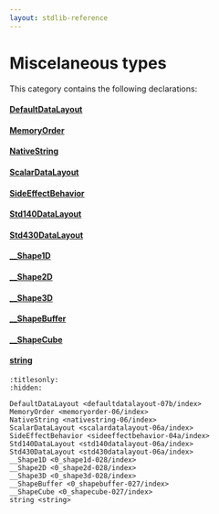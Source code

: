 ```yaml
---
layout: stdlib-reference
---
```

# Miscelaneous types

This category contains the following declarations:

#### [DefaultDataLayout](defaultdatalayout-07b/index)

#### [MemoryOrder](memoryorder-06/index)

#### [NativeString](nativestring-06/index)

#### [ScalarDataLayout](scalardatalayout-06a/index)

#### [SideEffectBehavior](sideeffectbehavior-04a/index)

#### [Std140DataLayout](std140datalayout-06a/index)

#### [Std430DataLayout](std430datalayout-06a/index)

#### [\_\_Shape1D](0_shape1d-028/index)

#### [\_\_Shape2D](0_shape2d-028/index)

#### [\_\_Shape3D](0_shape3d-028/index)

#### [\_\_ShapeBuffer](0_shapebuffer-027/index)

#### [\_\_ShapeCube](0_shapecube-027/index)

#### [string](string)


```{toctree}
:titlesonly:
:hidden:

DefaultDataLayout <defaultdatalayout-07b/index>
MemoryOrder <memoryorder-06/index>
NativeString <nativestring-06/index>
ScalarDataLayout <scalardatalayout-06a/index>
SideEffectBehavior <sideeffectbehavior-04a/index>
Std140DataLayout <std140datalayout-06a/index>
Std430DataLayout <std430datalayout-06a/index>
__Shape1D <0_shape1d-028/index>
__Shape2D <0_shape2d-028/index>
__Shape3D <0_shape3d-028/index>
__ShapeBuffer <0_shapebuffer-027/index>
__ShapeCube <0_shapecube-027/index>
string <string>
```
